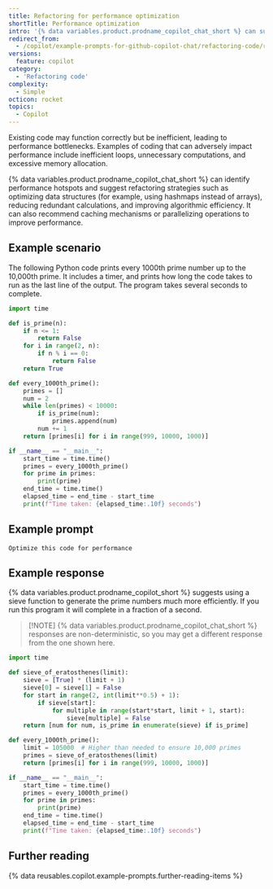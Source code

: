 ```yaml
---
title: Refactoring for performance optimization
shortTitle: Performance optimization
intro: '{% data variables.product.prodname_copilot_chat_short %} can suggest ways to speed up slow-running code.'
redirect_from:
  - /copilot/example-prompts-for-github-copilot-chat/refactoring-code/refactoring-for-performance-optimization
versions:
  feature: copilot
category:
  - 'Refactoring code'
complexity:
  - Simple
octicon: rocket
topics:
  - Copilot
---
```


Existing code may function correctly but be inefficient, leading to performance bottlenecks. Examples of coding that can adversely impact performance include inefficient loops, unnecessary computations, and excessive memory allocation.

{% data variables.product.prodname_copilot_chat_short %} can identify performance hotspots and suggest refactoring strategies such as optimizing data structures (for example, using hashmaps instead of arrays), reducing redundant calculations, and improving algorithmic efficiency. It can also recommend caching mechanisms or parallelizing operations to improve performance.

## Example scenario

The following Python code prints every 1000th prime number up to the 10,000th prime. It includes a timer, and prints how long the code takes to run as the last line of the output. The program takes several seconds to complete.

```python
import time

def is_prime(n):
    if n <= 1:
        return False
    for i in range(2, n):
        if n % i == 0:
            return False
    return True

def every_1000th_prime():
    primes = []
    num = 2
    while len(primes) < 10000:
        if is_prime(num):
            primes.append(num)
        num += 1
    return [primes[i] for i in range(999, 10000, 1000)]

if __name__ == "__main__":
    start_time = time.time()
    primes = every_1000th_prime()
    for prime in primes:
        print(prime)
    end_time = time.time()
    elapsed_time = end_time - start_time
    print(f"Time taken: {elapsed_time:.10f} seconds")
```

## Example prompt

`Optimize this code for performance`

## Example response

{% data variables.product.prodname_copilot_short %} suggests using a sieve function to generate the prime numbers much more efficiently. If you run this program it will complete in a fraction of a second.

> [!NOTE] {% data variables.product.prodname_copilot_chat_short %} responses are non-deterministic, so you may get a different response from the one shown here.

```python
import time

def sieve_of_eratosthenes(limit):
    sieve = [True] * (limit + 1)
    sieve[0] = sieve[1] = False
    for start in range(2, int(limit**0.5) + 1):
        if sieve[start]:
            for multiple in range(start*start, limit + 1, start):
                sieve[multiple] = False
    return [num for num, is_prime in enumerate(sieve) if is_prime]

def every_1000th_prime():
    limit = 105000  # Higher than needed to ensure 10,000 primes
    primes = sieve_of_eratosthenes(limit)
    return [primes[i] for i in range(999, 10000, 1000)]

if __name__ == "__main__":
    start_time = time.time()
    primes = every_1000th_prime()
    for prime in primes:
        print(prime)
    end_time = time.time()
    elapsed_time = end_time - start_time
    print(f"Time taken: {elapsed_time:.10f} seconds")
```

## Further reading

{% data reusables.copilot.example-prompts.further-reading-items %}
